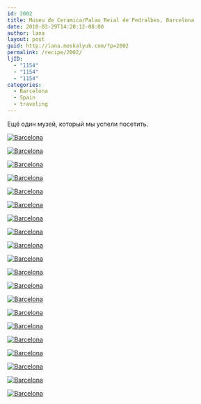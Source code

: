 ```yaml
---
id: 2002
title: Museu de Ceramica/Palau Reial de Pedralbes, Barcelona
date: 2010-03-29T14:20:12-08:00
author: lana
layout: post
guid: http://lana.moskalyuk.com/?p=2002
permalink: /recipe/2002/
ljID:
  - "1154"
  - "1154"
  - "1154"
categories:
  - Barcelona
  - Spain
  - traveling
---
```

Ещё один музей, который мы успели посетить.

<a class="flickr-image alignnone" title="Barcelona" href="http://www.flickr.com/photos/67405678@N00/4472720742/" target="_blank"><img src="http://farm5.static.flickr.com/4072/4472720742_01e6458ffb.jpg" alt="Barcelona" /></a>

<a class="flickr-image alignnone" title="Barcelona" href="http://www.flickr.com/photos/67405678@N00/4472721534/" target="_blank"><img src="http://farm5.static.flickr.com/4072/4472721534_77282ce149.jpg" alt="Barcelona" /></a>

<a class="flickr-image alignnone" title="Barcelona" href="http://www.flickr.com/photos/67405678@N00/4471942961/" target="_blank"><img src="http://farm5.static.flickr.com/4026/4471942961_e6ef261644.jpg" alt="Barcelona" /></a>

<!--more-->

<a class="flickr-image alignnone" title="Barcelona" href="http://www.flickr.com/photos/67405678@N00/4471943511/" target="_blank"><img src="http://farm5.static.flickr.com/4012/4471943511_60887fb944.jpg" alt="Barcelona" /></a>

<a class="flickr-image alignnone" title="Barcelona" href="http://www.flickr.com/photos/67405678@N00/4472723040/" target="_blank"><img src="http://farm3.static.flickr.com/2767/4472723040_f668c19107.jpg" alt="Barcelona" /></a>

<a class="flickr-image alignnone" title="Barcelona" href="http://www.flickr.com/photos/67405678@N00/4472723498/" target="_blank"><img src="http://farm3.static.flickr.com/2760/4472723498_06109fa47f.jpg" alt="Barcelona" /></a>

<a class="flickr-image alignnone" title="Barcelona" href="http://www.flickr.com/photos/67405678@N00/4472723856/" target="_blank"><img src="http://farm5.static.flickr.com/4030/4472723856_f0971b3f05.jpg" alt="Barcelona" /></a>

<a class="flickr-image alignnone" title="Barcelona" href="http://www.flickr.com/photos/67405678@N00/4472724706/" target="_blank"><img src="http://farm5.static.flickr.com/4040/4472724706_a39c79835f.jpg" alt="Barcelona" /></a>

<a class="flickr-image alignnone" title="Barcelona" href="http://www.flickr.com/photos/67405678@N00/4472725162/" target="_blank"><img src="http://farm3.static.flickr.com/2695/4472725162_3439391aa0.jpg" alt="Barcelona" /></a>

<a class="flickr-image alignnone" title="Barcelona" href="http://www.flickr.com/photos/67405678@N00/4471946541/" target="_blank"><img src="http://farm5.static.flickr.com/4053/4471946541_c46f89bb9f.jpg" alt="Barcelona" /></a>

<a class="flickr-image alignnone" title="Barcelona" href="http://www.flickr.com/photos/67405678@N00/4472726114/" target="_blank"><img src="http://farm5.static.flickr.com/4018/4472726114_c9050402d7.jpg" alt="Barcelona" /></a>

<a class="flickr-image alignnone" title="Barcelona" href="http://www.flickr.com/photos/67405678@N00/4472726554/" target="_blank"><img src="http://farm3.static.flickr.com/2758/4472726554_57a1777b9c.jpg" alt="Barcelona" /></a>

<a class="flickr-image alignnone" title="Barcelona" href="http://www.flickr.com/photos/67405678@N00/4471948087/" target="_blank"><img src="http://farm5.static.flickr.com/4012/4471948087_09cd7a0dda.jpg" alt="Barcelona" /></a>

<a class="flickr-image alignnone" title="Barcelona" href="http://www.flickr.com/photos/67405678@N00/4472727498/" target="_blank"><img src="http://farm5.static.flickr.com/4058/4472727498_78c172bd3c.jpg" alt="Barcelona" /></a>

<a class="flickr-image alignnone" title="Barcelona" href="http://www.flickr.com/photos/67405678@N00/4471949163/" target="_blank"><img src="http://farm5.static.flickr.com/4049/4471949163_803d0d9387.jpg" alt="Barcelona" /></a>

<a class="flickr-image alignnone" title="Barcelona" href="http://www.flickr.com/photos/67405678@N00/4472728480/" target="_blank"><img src="http://farm5.static.flickr.com/4055/4472728480_e631dc4956.jpg" alt="Barcelona" /></a>

<a class="flickr-image alignnone" title="Barcelona" href="http://www.flickr.com/photos/67405678@N00/4472729324/" target="_blank"><img src="http://farm5.static.flickr.com/4039/4472729324_8bde4b5511.jpg" alt="Barcelona" /></a>

<a class="flickr-image alignnone" title="Barcelona" href="http://www.flickr.com/photos/67405678@N00/4471951553/" target="_blank"><img src="http://farm3.static.flickr.com/2785/4471951553_9dfa162363.jpg" alt="Barcelona" /></a>

<a class="flickr-image alignnone" title="Barcelona" href="http://www.flickr.com/photos/67405678@N00/4471952097/" target="_blank"><img src="http://farm3.static.flickr.com/2785/4471952097_1fb4f413cd.jpg" alt="Barcelona" /></a>

<a class="flickr-image alignnone" title="Barcelona" href="http://www.flickr.com/photos/67405678@N00/4472731118/" target="_blank"><img src="http://farm5.static.flickr.com/4055/4472731118_1a780f32eb.jpg" alt="Barcelona" /></a>